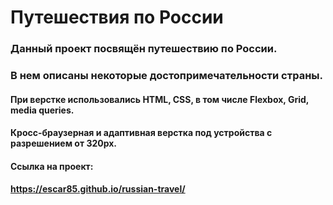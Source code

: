# Путешествия по России

### Данный проект посвящён путешествию по России.
### В нем описаны некоторые достопримечательности страны.

#### При верстке использовались HTML, CSS, в том числе Flexbox, Grid, media queries.
#### Кросс-браузерная и адаптивная верстка под устройства с разрешением от 320px.

#### Ссылка на проект:
#### https://escar85.github.io/russian-travel/
